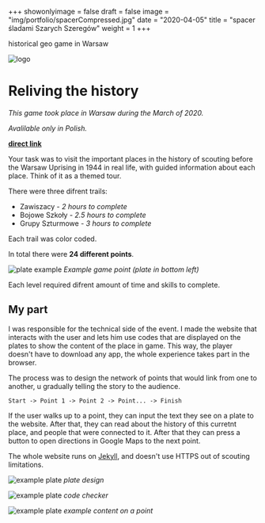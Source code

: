 +++
showonlyimage = false
draft = false
image = "img/portfolio/spacerCompressed.jpg"
date = "2020-04-05"
title = "spacer śladami Szarych Szeregów"
weight = 1
+++

historical geo game in Warsaw
<!--more-->

![logo](/img/portfolio/spacerCompressed.jpg)

# Reliving the history

*This game took place in Warsaw during the March of 2020.* 

*Avalilable only in Polish.*

[**direct link**](http://spacer.mokotow.zhp.pl/)

Your task was to visit the important places in the history of scouting before the Warsaw Uprising in 1944 in real life, with guided information about each place. Think of it as a themed tour.

There were three difrent trails:
* Zawiszacy - _2 hours to complete_
* Bojowe Szkoły - _2.5 hours to complete_
* Grupy Szturmowe - _3 hours to complete_
  
Each trail was color coded.

In total there were **24 different points**.

![plate example](/img/portfolio/spacer-plate.jpg)
*Example game point (plate in bottom left)*

Each level required difrent amount of time and skills to complete.

## My part

I was responsible for the technical side of the event. I made the website that interacts with the user and lets him use codes that are displayed on the plates to show the content of the place in game.
This way, the player doesn't have to download any app, the whole experience takes part in the browser.


The process was to design the network of points that would link from one to another, u gradually telling the story to the audience.

```
Start -> Point 1 -> Point 2 -> Point... -> Finish
```

If the user walks up to a point, they can input the text they see on a plate to the website. After that, they can read about the history of this curretnt place, and people that were connected to it. After that they can press a button to open directions in Google Maps to the next point.

The whole website runs on [Jekyll](https://jekyllrb.com/), and doesn't use HTTPS out of scouting limitations.

![example plate](/img/portfolio/examplePlate.png)
*plate design*


![example plate](/img/portfolio/miejsce-Na-Kod.png)
*code checker*


![example plate](/img/portfolio/spacer-content.png)
*example content on a point*
